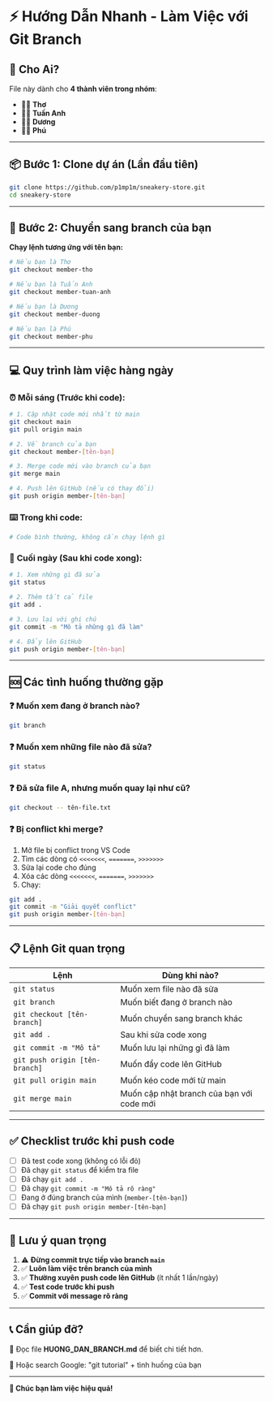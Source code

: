 # ⚡ Hướng Dẫn Nhanh - Làm Việc với Git Branch

## 🎯 Cho Ai?

File này dành cho **4 thành viên trong nhóm**:
- 👨‍💼 **Thơ**
- 👨‍💻 **Tuấn Anh**
- 👨‍💼 **Dương**
- 👨‍💼 **Phú**

---

## 📦 Bước 1: Clone dự án (Lần đầu tiên)

```bash
git clone https://github.com/p1mp1m/sneakery-store.git
cd sneakery-store
```

---

## 🎨 Bước 2: Chuyển sang branch của bạn

**Chạy lệnh tương ứng với tên bạn:**

```bash
# Nếu bạn là Thơ
git checkout member-tho

# Nếu bạn là Tuấn Anh
git checkout member-tuan-anh

# Nếu bạn là Dương
git checkout member-duong

# Nếu bạn là Phú
git checkout member-phu
```

---

## 💻 Quy trình làm việc hàng ngày

### ⏰ **Mỗi sáng (Trước khi code):**

```bash
# 1. Cập nhật code mới nhất từ main
git checkout main
git pull origin main

# 2. Về branch của bạn
git checkout member-[tên-bạn]

# 3. Merge code mới vào branch của bạn
git merge main

# 4. Push lên GitHub (nếu có thay đổi)
git push origin member-[tên-bạn]
```

### ⌨️ **Trong khi code:**

```bash
# Code bình thường, không cần chạy lệnh gì
```

### 🏁 **Cuối ngày (Sau khi code xong):**

```bash
# 1. Xem những gì đã sửa
git status

# 2. Thêm tất cả file
git add .

# 3. Lưu lại với ghi chú
git commit -m "Mô tả những gì đã làm"

# 4. Đẩy lên GitHub
git push origin member-[tên-bạn]
```

---

## 🆘 Các tình huống thường gặp

### ❓ Muốn xem đang ở branch nào?

```bash
git branch
```

### ❓ Muốn xem những file nào đã sửa?

```bash
git status
```

### ❓ Đã sửa file A, nhưng muốn quay lại như cũ?

```bash
git checkout -- tên-file.txt
```

### ❓ Bị conflict khi merge?

1. Mở file bị conflict trong VS Code
2. Tìm các dòng có `<<<<<<<`, `=======`, `>>>>>>>`
3. Sửa lại code cho đúng
4. Xóa các dòng `<<<<<<<`, `=======`, `>>>>>>>`
5. Chạy:
```bash
git add .
git commit -m "Giải quyết conflict"
git push origin member-[tên-bạn]
```

---

## 📋 Lệnh Git quan trọng

| Lệnh | Dùng khi nào? |
|------|---------------|
| `git status` | Muốn xem file nào đã sửa |
| `git branch` | Muốn biết đang ở branch nào |
| `git checkout [tên-branch]` | Muốn chuyển sang branch khác |
| `git add .` | Sau khi sửa code xong |
| `git commit -m "Mô tả"` | Muốn lưu lại những gì đã làm |
| `git push origin [tên-branch]` | Muốn đẩy code lên GitHub |
| `git pull origin main` | Muốn kéo code mới từ main |
| `git merge main` | Muốn cập nhật branch của bạn với code mới |

---

## ✅ Checklist trước khi push code

- [ ] Đã test code xong (không có lỗi đỏ)
- [ ] Đã chạy `git status` để kiểm tra file
- [ ] Đã chạy `git add .`
- [ ] Đã chạy `git commit -m "Mô tả rõ ràng"`
- [ ] Đang ở đúng branch của mình (`member-[tên-bạn]`)
- [ ] Đã chạy `git push origin member-[tên-bạn]`

---

## 🎯 Lưu ý quan trọng

1. ⚠️ **Đừng commit trực tiếp vào branch `main`**
2. ✅ **Luôn làm việc trên branch của mình**
3. ✅ **Thường xuyên push code lên GitHub** (ít nhất 1 lần/ngày)
4. ✅ **Test code trước khi push**
5. ✅ **Commit với message rõ ràng**

---

## 📞 Cần giúp đỡ?

📖 Đọc file **HUONG_DAN_BRANCH.md** để biết chi tiết hơn.

🎥 Hoặc search Google: "git tutorial" + tình huống của bạn

---

**🌿 Chúc bạn làm việc hiệu quả!**

